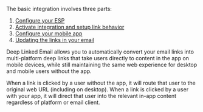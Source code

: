 The basic integration involves three parts:

1. [Configure your ESP](#configure-your-esp)
1. [Activate integration and setup link behavior](#activate-integration)
1. [Configure your mobile app](#configure-your-mobile-app)
1. [Updating the links in your email](#using-universal-email)

Deep Linked Email allows you to automatically convert your email links into multi-platform deep links that take users directly to content in the app on mobile devices, while still maintaining the same web experience for desktop and mobile users without the app.

When a link is clicked by a user without the app, it will route that user to the original web URL (including on desktop). When a link is clicked by a user with your app, it will direct that user into the relevant in-app content regardless of platform or email client.

